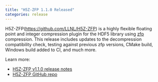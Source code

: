 ```yaml
---
title: "H5Z-ZFP 1.1.0 Released"
categories: release
---
```


H5Z-ZFP(https://github.com/LLNL/H5Z-ZFP) is a highly flexible floating point and integer compression plugin for the HDF5 library using [zfp](https://github.com/LLNL/zfp) compression. This release includes updates to the decompression compatibility check, testing against previous zfp versions, CMake build, Windows build added to CI, and much more.

Learn more:

- [H5Z-ZFP v1.1.0 release notes](https://github.com/LLNL/H5Z-ZFP/releases/tag/v1.1.0)
- [H5Z-ZFP GitHub repo](https://github.com/LLNL/zfp)
